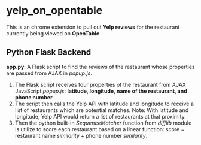 # yelp_on_opentable
This is an chrome extension to pull out **Yelp reviews** for the restaurant currently being viewed on **OpenTable**

## Python Flask Backend
**app.py**: A Flask script to find the reviews of the restaurant whose properties are passed from AJAX in *popup.js*.

1. The Flask script receives four properties of the restaurant from AJAX JavaScript *popup.js*: 
**latitude, longitude, name of the restaurant, and phone number**.
2. The script then calls the Yelp API with latitude and longitude to receive a list of restaurants which are potential matches.
Note: With latitude and longitude, Yelp API would return a list of restaurants at that proximity.
3. Then the python built-in *SequenceMatcher* function from *difflib* module is utilize to score each restaurant based on a linear function: 
score = restaurant name *similarity* + phone number *similarity*.



